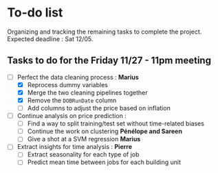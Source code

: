 # To-do list

Organizing and tracking the remaining tasks to complete the project. Expected deadline : Sat 12/05.

## Tasks to do for the Friday 11/27 - 11pm meeting

- [ ] Perfect the data cleaning process : **Marius**
    - [x] Reprocess dummy variables
    - [X] Merge the two cleaning pipelines together
    - [x] Remove the `DOBRunDate` column
    - [ ] Add columns to adjust the price based on inflation

- [ ] Continue analysis on price prediction :
    - [ ] Find a way to split training/test set without time-related biases
    - [ ] Continue the work on clustering **Pénélope and Sareen**
    - [ ] Give a shot at a SVM regression **Marius**

- [ ] Extract insights for time analysis : **Pierre** 
    - [ ] Extract seasonality for each type of job
    - [ ] Predict mean time between jobs for each building unit
